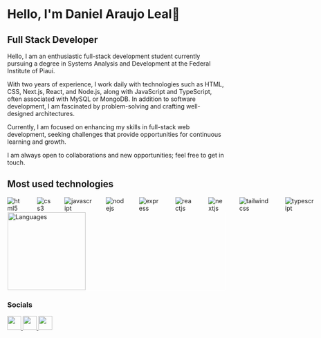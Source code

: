 # Hello, I'm Daniel Araujo Leal👾

Full Stack Developer
------------------------

Hello, I am an enthusiastic full-stack development student currently pursuing a degree in Systems Analysis and Development at the Federal Institute of Piauí.

With two years of experience, I work daily with technologies such as HTML, CSS, Next.js, React, and Node.js, along with JavaScript and TypeScript, often associated with MySQL or MongoDB. In addition to software development, I am fascinated by problem-solving and crafting well-designed architectures.

Currently, I am focused on enhancing my skills in full-stack web development, seeking challenges that provide opportunities for continuous learning and growth.

I am always open to collaborations and new opportunities; feel free to get in touch.

## Most used technologies
<div style="display: flex; gap: 2rem">

<img src="https://img.shields.io/badge/HTML5-E34F26?style=for-the-badge&logo=html5&logoColor=white" alt="html5" />
<img src="https://img.shields.io/badge/CSS3-1572B6?style=for-the-badge&logo=css3&logoColor=white" alt="css3" />
<img src="https://img.shields.io/badge/JavaScript-F7DF1E?style=for-the-badge&logo=javascript&logoColor=black" alt="javascript" />
<img src="https://img.shields.io/badge/Node.js-43853D?style=for-the-badge&logo=node.js&logoColor=white" alt="nodejs" />
<img src="https://img.shields.io/badge/Express.js-000000?style=for-the-badge&logo=express&logoColor=white" alt="express" />
<img src="https://img.shields.io/badge/React-20232A?style=for-the-badge&logo=react&logoColor=61DAFB" alt="reactjs" />
<img src="https://img.shields.io/badge/Next.js-000000?style=for-the-badge&logo=next.js&logoColor=white" alt="nextjs" />
<img src="https://img.shields.io/badge/Tailwind%20CSS-38B2AC?style=for-the-badge&logo=tailwind-css&logoColor=white" alt="tailwindcss" />
<img src="https://img.shields.io/badge/TypeScript-007ACC?style=for-the-badge&logo=typescript&logoColor=white" alt="typescript" />
<img src="https://img.shields.io/badge/Python-3776AB?style=for-the-badge&logo=python&logoColor=white" alt="python" />
<img src="https://img.shields.io/badge/MongoDB-47A248?style=for-the-badge&logo=mongodb&logoColor=white" alt="mongodb" />
<img src="https://img.shields.io/badge/PostgreSQL-316192?style=for-the-badge&logo=postgresql&logoColor=white" alt="postgresql" />
<img src="https://img.shields.io/badge/MySQL-4479A1?style=for-the-badge&logo=mysql&logoColor=white" alt="mysql" />
</div>

<div style="border:1px solid #fff;">
  <img height="180em"  src="https://github-readme-stats.vercel.app/api/top-langs/?username=danieluau&layout=compact&theme=radical" alt="Languages"/>
</div>

### Socials

   <a href="https://www.github.com/danieluau" target="_blank" rel="noreferrer">
        <picture>
            <source media="(prefers-color-scheme: dark)" srcset="https://raw.githubusercontent.com/danielcranney/readme-generator/main/public/icons/socials/github-dark.svg" />
            <source media="(prefers-color-scheme: light)" srcset="https://raw.githubusercontent.com/danielcranney/readme-generator/main/public/icons/socials/github.svg" />
            <img src="https://raw.githubusercontent.com/danielcranney/readme-generator/main/public/icons/socials/github.svg" width="32" height="32" />
        </picture>
    </a>
    <a href="http://www.instagram.com/safelydan" target="_blank" rel="noreferrer">
        <img src="https://raw.githubusercontent.com/danielcranney/readme-generator/main/public/icons/socials/instagram.svg" width="32" height="32" />
    </a>
    <a href="https://www.linkedin.com/in/daniel-araujo-leal-131191289/" target="_blank" rel="noreferrer">
        <picture>
            <source media="(prefers-color-scheme: dark)" srcset="https://raw.githubusercontent.com/danielcranney/readme-generator/main/public/icons/socials/linkedin-dark.svg" />
            <source media="(prefers-color-scheme: light)" srcset="https://raw.githubusercontent.com/danielcranney/readme-generator/main/public/icons/socials/linkedin.svg" />
            <img src="https://raw.githubusercontent.com/danielcranney/readme-generator/main/public/icons/socials/linkedin.svg" width="32" height="32" />
        </picture>
    </a>
</p>

